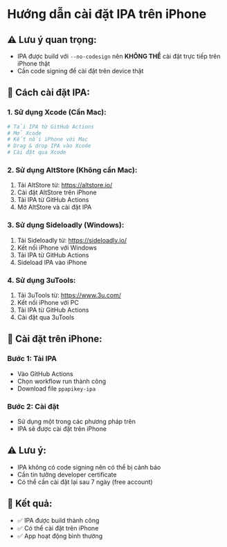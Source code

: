 # Hướng dẫn cài đặt IPA trên iPhone

## ⚠️ Lưu ý quan trọng:
- IPA được build với `--no-codesign` nên **KHÔNG THỂ** cài đặt trực tiếp trên iPhone thật
- Cần code signing để cài đặt trên device thật

## 🔧 Cách cài đặt IPA:

### 1. **Sử dụng Xcode (Cần Mac)**:
```bash
# Tải IPA từ GitHub Actions
# Mở Xcode
# Kết nối iPhone với Mac
# Drag & drop IPA vào Xcode
# Cài đặt qua Xcode
```

### 2. **Sử dụng AltStore (Không cần Mac)**:
1. Tải AltStore từ: https://altstore.io/
2. Cài đặt AltStore trên iPhone
3. Tải IPA từ GitHub Actions
4. Mở AltStore và cài đặt IPA

### 3. **Sử dụng Sideloadly (Windows)**:
1. Tải Sideloadly từ: https://sideloadly.io/
2. Kết nối iPhone với Windows
3. Tải IPA từ GitHub Actions
4. Sideload IPA vào iPhone

### 4. **Sử dụng 3uTools**:
1. Tải 3uTools từ: https://www.3u.com/
2. Kết nối iPhone với PC
3. Tải IPA từ GitHub Actions
4. Cài đặt qua 3uTools

## 📱 Cài đặt trên iPhone:

### **Bước 1: Tải IPA**
- Vào GitHub Actions
- Chọn workflow run thành công
- Download file `ppapikey-ipa`

### **Bước 2: Cài đặt**
- Sử dụng một trong các phương pháp trên
- IPA sẽ được cài đặt trên iPhone

## ⚠️ Lưu ý:
- IPA không có code signing nên có thể bị cảnh báo
- Cần tin tưởng developer certificate
- Có thể cần cài đặt lại sau 7 ngày (free account)

## 🎯 Kết quả:
- ✅ IPA được build thành công
- ✅ Có thể cài đặt trên iPhone
- ✅ App hoạt động bình thường
